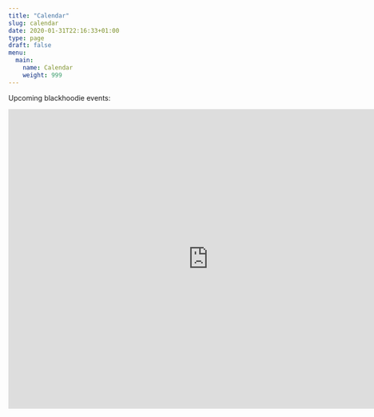 ```yaml
---
title: "Calendar"
slug: calendar
date: 2020-01-31T22:16:33+01:00
type: page
draft: false
menu:
  main:
    name: Calendar
    weight: 999
---
```


Upcoming blackhoodie events:


<iframe src="https://calendar.google.com/calendar/b/1/embed?height=600&amp;wkst=1&amp;bgcolor=%23ffffff&amp;ctz=Europe%2FBerlin&amp;src=YmxhY2tob29kaWVib2FyZEBnbWFpbC5jb20&amp;color=%23039BE5&amp;showTitle=0&amp;showDate=1&amp;showPrint=0&amp;showTabs=0&amp;showCalendars=0&amp;showTz=1" style="border-width:0" width="800" height="600" frameborder="0" scrolling="no"></iframe>

